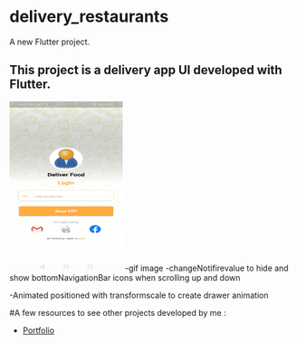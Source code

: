 # delivery_restaurants

A new Flutter project.

## This project is a delivery app UI developed with Flutter.

<img src="images/screenshot2.png" width="200" height="300" />
  -gif image
 -changeNotifirevalue to hide and show bottomNavigationBar icons when scrolling up and down

 -Animated positioned with transformscale to create drawer animation


#A few resources to see other projects developed by me :

- [Portfolio](https://nadeemze.github.io/Portfolio/)

